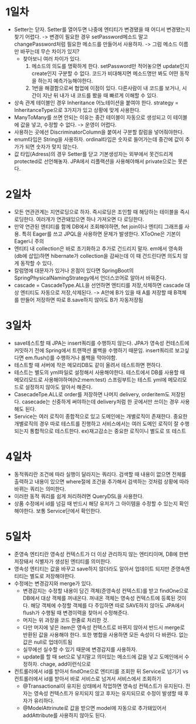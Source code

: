 # 1일차
- Setter는 닫자. Setter를 열어두면 나중에 엔티티가 변경됐을 때 어디서 변경됐는지 찾기 어렵다. -> 변경이 필요한 경우 setPassword메소드 말고 changePassword처럼 필요한 메소드를 만들어서 사용하자. -> 그럼 메소드 이름만 바꾸는데 무슨 차이가 있지?
  - 찾아보니 여러 차이가 있다.
    1. 메소드의 의도를 명확하게 한다. setPassword만 적어놓으면 update인지 create인지 구분할 수 없다. 코드가 비대해지면 메소드명만 봐도 어떤 동작을 하는지 예측가능해야한다.
    2. 1번을 해결함으로써 협업에 이점이 있다. 다른사람이 내 코드를 보거나, 시간이 지난 뒤 내가 내 코드를 봤을 때 빠르게 이해할 수 있다.
- 상속 관계 테이블인 경우 Inheritance 어노테이션을 붙여야 한다. strategy = InheritanceType으로 3가지가 있고 상황에 맞게 사용한다.
- ManyToMany를 쓰면 안되는 이유는 중간 테이블이 자동으로 생성되고 이 테이블에 값을 넣고, 수정할 수 없다. -> 운영이 어렵다.
- 사용하는 곳에선 DiscriminatorColumn을 붙여서 구분할 칼럼을 넣어줘야한다.
- enum타입은 String을 사용하자. ordinal타입은 숫자로 들어가는데 중간에 값이 추가가 되면 숫자가 맞지 않는다.
- 값 타입(Adress)의 경우 Setter를 닫고 기본생성자는 외부에서 못건드리게 protected로 선언해놓자. JPA에서 리플랙션을 사용해야해서 private으로는 못쓴다.
# 2일차
- 모든 연관관계는 지연로딩으로 하자. 즉시로딩은 조인할 때 해당하는 테이블을 즉시 로딩한다. 여러개가 연관돼있으면 하나 가져오면 다 로딩한다.
- 만약 연관된 엔티티를 함께 DB에서 조회해야하면, fet join이나 엔티티 그래프를 사용. 특히 Eager를 쓰고 JPQL을 사용하면 문제가 발생한다. XToOne은 기본이 Eager니 주의
- 엔티티 내 collection은 바로 초기화하고 추가로 건드리지 말자. em에서 영속화(db에 삽입)하면 hibernate가 collection을 감싸는데 이 때 건드린다면 의도치 않게 동작할 수 있다.  
- 칼럼명에 대문자가 있거나 온점이 있다면 SpringBoot의 SpringPhysicalNamingStrategy에서 언더스코어로 알아서 바꿔준다.
- cascade = CascadeType.ALL을 선언하면 엔티티를 저장,삭제하면 cascade 대상 엔티티도 자동으로 저장,삭제된다. -> A안에 B가 있을 때 A를 저장할 때 B객체를 만들어 저장하면 따로 B.save하지 않아도 B가 자동저장됨

# 3일차
- save테스트할 때 JPA는 insert쿼리를 수행하지 않는다. JPA가 영속성 컨테스트에 커밋하기 전에 Spring에서 트랜잭션 롤백을 수행하기 때문임. insert쿼리르 보고싶다면 em.flush()를 수행하거나 롤백을 막아야함.
- 테스트할 때 서버에 작은 메모리DB도 같이 올려서 테스트하면 편하다.
- 테스트는 별도의 yml파일로 설정해서 사용해야한다. 테스트에서 DB를 사용할 때 메모리모드로 사용해야하며(h2:mem:test) 스프링부트는 테스트 yml에 메모리모드로 설정하지 않아도 알아서 해준다.
- CasecadeTpe.ALL로 order를 저장하면 나머지 delivery, orderitem도 저장된다. casecade는 신중하게 써야하는데 delivery처럼 한 곳에서만 쓰이는 경우 사용해도 된다.
- Service는 여러 로직이 종합적으로 있고 도메인에는 개별로직이 존재한다. 중요한 개별로직의 경우 따로 테스트를 진행하고 서비스에서는 여러 도메인 로직이 잘 수행되는지 통합적으로 테스트한다. ex)재고감소는 중요한 로직이니 별도로 또 테스트

# 4일차
- 동적쿼리란 조건에 따라 실행이 달라지는 쿼리다. 검색할 때 내용이 없으면 전체를 출력하고 내용이 있으면 where절에 조건을 추가해서 검색하는 것처럼 상황에 따라 바뀌는 쿼리는 의미한다.
- 이러한 동적 쿼리를 쉽게 처리하려면 QueryDSL을 사용한다.
- 상품 수정에서 id를 넘길 때 반드시 해당 유저가 그 아이템을 수정할 수 있는지 확인해야한다. 보통 Service단에서 확인한다.
# 5일차
- 준영속 엔티티란 영속성 컨텍스트가 더 이상 관리하지 않는 엔티티이며, DB에 한번 저장돼서 식별자가 생성된 엔티티를 의미한다.
- 영속성 엔티티는 값을 바꾸고 save하지 않더라도 알아서 업데이트 되지만 준영속엔티티는 별도로 저장해야한다.
- 수정에는 변경감지와 merge가 있다.
  - 변경감지는 수정할 내용이 담긴 객체(준영속성 컨텍스트)를 받고 findOne으로 DB에서 대상 객체를 꺼내온다. 꺼내온 객체는 영속성 컨텍스트에 등록된 것이다. 해당 객체에 수정할 객체를 다 주입하면 따로 SAVE하지 않아도 JPA에서 flush가 수행될 때 변경이력을 찾아서 수정해준다.
  - 머지는 위 과장을 코드 한줄로 처리한 것.
  - 다만 머지에 넣은 item은 영속성 컨텍스트로 바뀌지 않아서 반드시 merge로 반환된 값을 사용해야 한다. 또한 병합을 사용하면 모든 속성이 다 바뀐다. 없는 값은 null로 업데이트됨
  - 실무에선 실수할 수 있기 때문에 변경감지를 사용하자.
  - update를 할 때 set으로 넣지말고 의미있는 메소드에 값을 넣고 도메인에서 수정하자. chage, add이런식으로
- 컨트롤러에서 id를 받아서 findOne으로 엔티티를 조회한 뒤 Service로 넘기기 vs 컨트롤러에서 id를 받아서 바로 서비스로 넘겨서 서비스에서 조회하기
  - @Transactional이 유지된 상태에서 작업하면 영속성 컨텍스트가 유지된다. 전자는 영속성 컨텍스트가 유지되지 않고 후자는 유지되므로 수정이 발생할 때 후자가 유리하다.
  - @ModelAttrinute로 값을 받으면 model에 자동으로 추가돼있어서 addAttribute를 사용하지 않아도 된다.